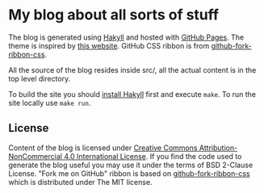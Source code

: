 # My blog about all sorts of stuff

The blog is generated using [Hakyll](https://jaspervdj.be/hakyll) and hosted
with [GitHub Pages](https://pages.github.com). The theme is inspired by [this
website](http://bettermotherfuckingwebsite.com). GitHub CSS ribbon is from
[github-fork-ribbon-css](https://simonwhitaker.github.io/github-fork-ribbon-css).

All the source of the blog resides inside src/, all the actual content is in
the top level directory.

To build the site you should [install
Hakyll](https://jaspervdj.be/hakyll/tutorials/01-installation.html) first and
execute `make`. To run the site locally use `make run`.

## License

Content of the blog is licensed under [Creative Commons Attribution-NonCommercial 4.0 International License](http://creativecommons.org/licenses/by-nc/4.0/). If you find the code used to generate the blog useful you may use it under the terms of BSD 2-Clause License. "Fork me on GitHub" ribbon is based on [github-fork-ribbon-css](https://github.com/simonwhitaker/github-fork-ribbon-css) which is distributed under The MIT license.
